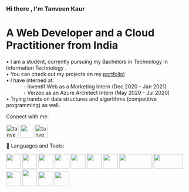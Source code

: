 ### Hi there , I'm Tanveen Kaur </a>

<h1>A Web Developer and a Cloud Practitioner from India</h1>

• I am a student, currently pursuing my Bachelors in Technology in Information Technology . <br>
• You can check out my projects on my <a href="https://tanveenkaur.github.io/">portfolio!</a><br>
• I have interned at:<br>
                     &nbsp; &nbsp; &nbsp; &nbsp; &nbsp; &nbsp; - Inventif Web as a Marketing Intern (Dec 2020 - Jan 2021) <br />
                     &nbsp; &nbsp; &nbsp; &nbsp; &nbsp; &nbsp; - Verzeo as an Azure Architect Intern (May 2020 - Jul 2020)<br>
• Trying hands on data structures and algorithms (competitive programming) as well.
<p float="left"> 
 
<!-- <h3 align="left">Connect with me:</h3> -->
  Connect with me:
<p align="left">
<a href="https://linkedin.com/in/tanveen-kaur-a62444199/" target="blank"><img align="center" src="https://cdn3.iconfinder.com/data/icons/social-media-black-white-1/1024/linkedin-512.png" alt="tanveen-kaur-a62444199/" height="35" width="35" /></a>
  <a href="mailto: tanveenahujaa@gmail.com" target="blank"><img align="center" src="https://cdn3.iconfinder.com/data/icons/social-media-black-white-1/1024/mail-512.png"  height="35" width="35" /></a>
<a href="https://instagram.com/tanveen_ahujaa" target="blank"><img align="center" src="https://cdn3.iconfinder.com/data/icons/social-media-black-white-1/1024/instagram-512.png" alt="tanveen_ahujaa" height="35" width="35" /></a>
</p>

</p>
📌 Languages and Tools:
 
 <p float="left">
  <img src="https://camo.githubusercontent.com/73c9fd973f85e8a4b47f9cf765138d86d2c244e227677124699f637d2a158b42/68747470733a2f2f696d672e69636f6e73382e636f6d2f636f6c6f722f34382f3461393065322f632d70726f6772616d6d696e672e706e67" width="40" height="40" />
  <img src="https://camo.githubusercontent.com/e895ffdc52a6e974062dd4775b322236b0c44567bf9b3bc069eba885d0c0f518/68747470733a2f2f696d672e69636f6e73382e636f6d2f636f6c6f722f3130302f3030303030302f632d706c75732d706c75732d6c6f676f2e706e67" width="40" height="40"/>
  <img src="https://camo.githubusercontent.com/40d1e29927773825891f68e71c0ee454fcfa94537dc1b7008a9f0df6e287033c/68747470733a2f2f696d672e69636f6e73382e636f6d2f636f6c6f722f3130302f3030303030302f707974686f6e2e706e67" width="40" height="40"  /> 
  <img src="https://camo.githubusercontent.com/6839f0ef9588b2ae1ab5393777241c03b06bfc33deddf2ded924109cc1977fb7/68747470733a2f2f696d672e69636f6e73382e636f6d2f636f6c6f722f3130302f3030303030302f68746d6c2d352e706e67" width="40" height="40"  /> 
  <img src="https://camo.githubusercontent.com/6470cb0a3820a8f6606f810bc15d43af5e46ea9db5f24035157bd84aa3bea082/68747470733a2f2f696d672e69636f6e73382e636f6d2f636f6c6f722f3130302f3030303030302f637373332e706e67" width="40" height="40"  /> 
  <img src="https://camo.githubusercontent.com/f4a600eb6613e0964273078e979e30ae62b8f6d1817fc9210c63298a2b0b9069/68747470733a2f2f696d672e69636f6e73382e636f6d2f636f6c6f722f3130302f3030303030302f626f6f7473747261702e706e67" width="40" height="40"  /> 
  <img src="https://camo.githubusercontent.com/80cb41b98b7e1a9cdc131e15c4d6dde5b705ee167b562f1df1bba47758106732/68747470733a2f2f696d672e69636f6e73382e636f6d2f636f6c6f722f39362f3030303030302f6a6176617363726970742e706e67" width="40" height="40"  /> 
 <img src="https://upload.wikimedia.org/wikipedia/en/9/9e/JQuery_logo.svg" width="90" height="40"  /> 
 <img src="https://download.logo.wine/logo/Microsoft_Azure/Microsoft_Azure-Logo.wine.png" width="80" height="40"  />
  <img src="https://static.djangoproject.com/img/logos/django-logo-negative.svg" width="40" height="40"  />
  <img src="https://upload.wikimedia.org/wikipedia/commons/2/29/Postgresql_elephant.svg" width="40" height="45" />
 <img src ="https://camo.githubusercontent.com/3e114054a7fb31e7fc7bb2f3d27dbfd864769069cbe3430902b6e7a9e2d0abfc/68747470733a2f2f696d672e69636f6e73382e636f6d2f6e6f6c616e2f3130302f76697375616c2d73747564696f2d636f64652d323031392e706e67" width="40" height="40" />
<img src="https://i0.wp.com/restfulapi.net/wp-content/uploads/rest.png?ssl=1" width="40" height="40" />

</p>
